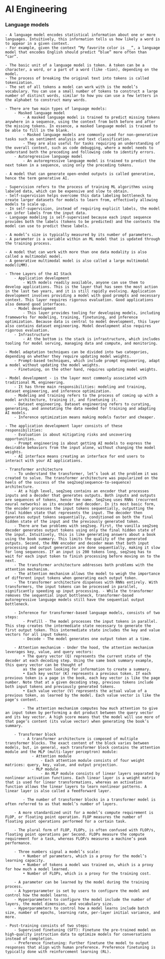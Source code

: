 # AI Engineering

### Language models

    - A language model encodes statistical information about one or more languages. Intuitively, this information tells us how likely a word is to appear in a given context. 
    - For example, given the context “My favorite color is __”, a language model that encodes English should predict “blue” more often than “car”.

    - The basic unit of a language model is token. A token can be a character, a word, or a part of a word (like -tion), depending on the model.
    - The process of breaking the original text into tokens is called tokenization.
    - The set of all tokens a model can work with is the model’s vocabulary. You can use a small number of tokens to construct a large number of distinct words, similar to how you can use a few letters in the alphabet to construct many words.

    - There are two main types of language models:
        - Masked language model
            - A masked language model is trained to predict missing tokens anywhere in a sequence, using the context from both before and after the missing tokens. In essence, a masked language model is trained to be able to fill in the blank.
            - Masked language models are commonly used for non-generative tasks such as sentiment analysis and text classification. 
            - They are also useful for tasks requiring an understanding of the overall context, such as code debugging, where a model needs to understand both the preceding and following code to identify errors.
        - Autoregressive language model
            - An autoregressive language model is trained to predict the next token in a sequence, using only the preceding tokens.
        
    - A model that can generate open-ended outputs is called generative, hence the term generative AI.

    - Supervision refers to the process of training ML algorithms using labeled data, which can be expensive and slow to obtain. 
    - Self-supervision helps overcome this data labeling bottleneck to create larger datasets for models to learn from, effectively allowing models to scale up. 
    - In self-supervision, instead of requiring explicit labels, the model can infer labels from the input data.
    - Language modeling is self-supervised because each input sequence provides both the labels (tokens to be predicted) and the contexts the model can use to predict these labels.

    - A model’s size is typically measured by its number of parameters. 
    - A parameter is a variable within an ML model that is updated through the training process.

    - A model that can work with more than one data modality is also called a multimodal model. 
    - A generative multimodal model is also called a large multimodal model(LMM).

    - Three Layers of the AI Stack
        - Application development
            - With models readily available, anyone can use them to develop applications. This is the layer that has seen the most action in the last two years, and it is still rapidly evolving. Application development involves providing a model with good prompts and necessary context. This layer requires rigorous evaluation. Good applications also demand good interfaces.
        - Model development
            - This layer provides tooling for developing models, including frameworks for modeling, training, finetuning, and inference optimization. Because data is central to model development, this layer also contains dataset engineering. Model development also requires rigorous evaluation.
        - Infrastructure
            - At the bottom is the stack is infrastructure, which includes tooling for model serving, managing data and compute, and monitoring.

    - Model adaptation techniques can be divided into two categories, depending on whether they require updating model weights.
        - Prompt-based techniques, which include prompt engineering, adapt a model without updating the model weights.
        - Finetuning, on the other hand, requires updating model weights.

    - Model development - is the layer most commonly associated with traditional ML engineering. 
        - It has three main responsibilities: modeling and training, dataset engineering, and inference optimization.
        - Modeling and training refers to the process of coming up with a model architecture, training it, and finetuning it.
        - Dataset engineering. Dataset engineering refers to curating, generating, and annotating the data needed for training and adapting AI models.
        - Inference optimization means making models faster and cheaper.

    - The application development layer consists of these responsibilities:
        - Evaluation is about mitigating risks and uncovering opportunities.
        - Prompt engineering is about getting AI models to express the desirable behaviors from the input alone, without changing the model weights.
        - AI interface means creating an interface for end users to interact with your AI applications.

    - Transformer architecture
        - To understand the transformer, let’s look at the problem it was created to solve. The transformer architecture was popularized on the heels of the success of the seq2seq(sequence-to-sequence) architecture.
        - At a high level, seq2seq contains an encoder that processes inputs and a decoder that generates outputs. Both inputs and outputs are sequences of tokens, hence the name. Seq2seq uses RNNs (recurrent neural networks) as its encoder and decoder. In its most basic form, the encoder processes the input tokens sequentially, outputting the final hidden state that represents the input. The decoder then generates output tokens sequentially, conditioned on both the final hidden state of the input and the previously generated token.
        - There are two problems with seq2seq. First, the vanilla seq2seq decoder generates output tokens using only the final hidden state of the input. Intuitively, this is like generating answers about a book using the book summary. This limits the quality of the generated outputs. Second, the RNN encoder and decoder mean that both input processing and output generation are done sequentially, making it slow for long sequences. If an input is 200 tokens long, seq2seq has to wait for each input token to finish processing before moving on to the next.
        - The transformer architecture addresses both problems with the attention mechanism. 
        - The attention mechanism allows the model to weigh the importance of different input tokens when generating each output token.
        - The transformer architecture dispenses with RNNs entirely. With transformers, the input tokens can be processed in parallel, significantly speeding up input processing. - While the transformer removes the sequential input bottleneck, transformer-based autoregressive language models still have the sequential output bottleneck.
        
        - Inference for transformer-based language models, consists of two steps:
            - Prefill - The model processes the input tokens in parallel. This step creates the intermediate state necessary to generate the first output token. This intermediate state includes the key and value vectors for all input tokens.
            - Decode - The model generates one output token at a time.

        - Attention mechanism - Under the hood, the attention mechanism leverages key, value, and query vectors:
            • The query vector (Q) represents the current state of the decoder at each decoding step. Using the same book summary example, this query vector can be thought of
            as the person looking for information to create a summary.
            • Each key vector (K) represents a previous token. If each previous token is a page in the book, each key vector is like the page number. Note that at a given decoding step, previous tokens include both input tokens and previously generated tokens.
            • Each value vector (V) represents the actual value of a previous token, as learned by the model. Each value vector is like the page’s content.
            
            - The attention mechanism computes how much attention to give an input token by performing a dot product between the query vector and its key vector. A high score means that the model will use more of that page’s content (its value vector) when generating the book’s summary.

        - Transformer block
            - A transformer architecture is composed of multiple transformer blocks. The exact content of the block varies between models, but, in general, each transformer block contains the attention module and the MLP (multi-layer perceptron) module:
                - Attention module
                    - Each attention module consists of four weight matrices: query, key, value, and output projection.
                - MLP module
                    - An MLP module consists of linear layers separated by nonlinear activation functions. Each linear layer is a weight matrix that is used for linear transformations, whereas an activation function allows the linear layers to learn nonlinear patterns. A linear layer is also called a feedforward layer.

            - The number of transformer blocks in a transformer model is often referred to as that model’s number of layers.

        - A more standardized unit for a model’s compute requirement is FLOP, or floating point operation. FLOP measures the number of floating point operations performed for a certain task.

        - The plural form of FLOP, FLOPs, is often confused with FLOP/s, floating point operations per Second. FLOPs measure the compute requirement for a task, whereas FLOP/s measures a machine’s peak performance.

        - Three numbers signal a model’s scale:
            • Number of parameters, which is a proxy for the model’s learning capacity.
            • Number of tokens a model was trained on, which is a proxy for how much a model learned.
            • Number of FLOPs, which is a proxy for the training cost.

        - A parameter can be learned by the model during the training process. 
        - A hyperparameter is set by users to configure the model and control how the model learns.
        - Hyperparameters to configure the model include the number of layers, the model dimension, and vocabulary size. 
        - Hyperparameters to control how a model learns include batch size, number of epochs, learning rate, per-layer initial variance, and more.

    - Post-training consists of two steps:
        - Supervised finetuning (SFT): Finetune the pre-trained model on high-quality instruction data to optimize models for conversations instead of completion.
        - Preference finetuning: Further finetune the model to output responses that align with human preference. Preference finetuning is typically done with reinforcement learning (RL).